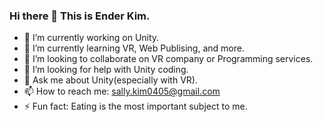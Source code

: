 ### Hi there 👋 This is Ender Kim. 


- 🔭 I’m currently working on Unity.
- 🌱 I’m currently learning VR, Web Publising, and more.
- 👯 I’m looking to collaborate on VR company or Programming services.
- 🤔 I’m looking for help with Unity coding.
- 💬 Ask me about Unity(especially with VR).
- 📫 How to reach me: sally.kim0405@gmail.com
- ⚡ Fun fact: Eating is the most important subject to me.

